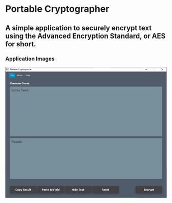 # Portable Cryptographer

## A simple application to securely encrypt text using the Advanced Encryption Standard, or AES for short.

### Application Images

![alt text](https://github.com/manu-p-1/Portable-Cryptographer/blob/master/src/main/java/projects/encryptor/gui/GUI_Images/Image1.PNG)


